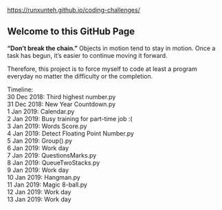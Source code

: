 https://runxunteh.github.io/coding-challenges/

## Welcome to this GitHub Page

**“Don’t break the chain.”**
Objects in motion tend to stay in motion. Once a task has begun, it’s easier to continue moving it forward.

Therefore, this project is to force myself to code at least a program everyday no matter the difficulty or the completion.

Timeline: <br />
30 Dec 2018: Third highest number.py <br />
31 Dec 2018: New Year Countdown.py <br />
1 Jan 2019: Calendar.py <br />
2 Jan 2019: Busy training for part-time job :( <br />
3 Jan 2019: Words Score.py <br />
4 Jan 2019: Detect Floating Point Number.py <br />
5 Jan 2019: Group().py <br />
6 Jan 2019: Work day <br />
7 Jan 2019: QuestionsMarks.py <br />
8 Jan 2019: QueueTwoStacks.py <br />
9 Jan 2019: Work day <br />
10 Jan 2019: Hangman.py <br />
11 Jan 2019: Magic 8-ball.py <br />
12 Jan 2019: Work day <br />
13 Jan 2019: Work day <br />
